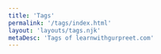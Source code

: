 ```yaml
---
title: 'Tags'
permalink: '/tags/index.html'
layout: 'layouts/tags.njk'
metaDesc: 'Tags of learnwithgurpreet.com'
---
```

